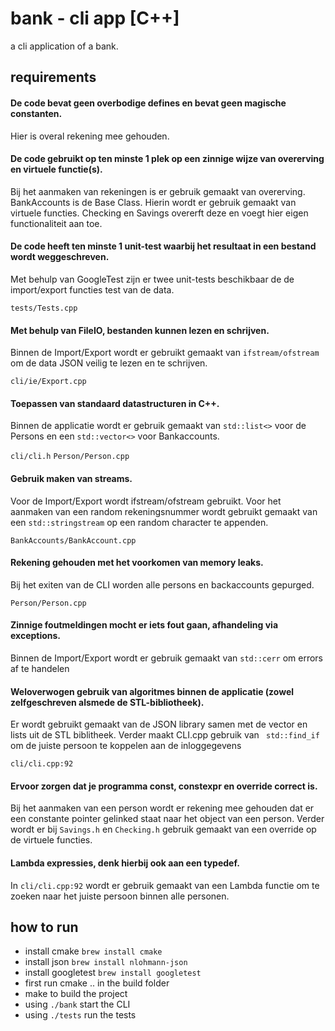 #  bank - cli app [C++]

a cli application of a bank. 

## requirements

#### De code bevat geen overbodige defines en bevat geen magische constanten.

Hier is overal rekening mee gehouden. 

#### De code gebruikt op ten minste 1 plek op een zinnige wijze van overerving en virtuele functie(s).

Bij het aanmaken van rekeningen is er gebruik gemaakt van overerving. BankAccounts is de Base Class. Hierin wordt er gebruik gemaakt van virtuele functies. Checking en Savings overerft deze en voegt hier eigen functionaliteit aan toe.

#### De code heeft ten minste 1 unit-test waarbij het resultaat in een bestand wordt weggeschreven.

Met behulp van GoogleTest zijn er twee unit-tests beschikbaar de de import/export functies test van de data.

`tests/Tests.cpp`

#### Met behulp van FileIO, bestanden kunnen lezen en schrijven.

Binnen de Import/Export wordt er gebruikt gemaakt van `ifstream/ofstream` om de data JSON veilig te lezen en te schrijven.

`cli/ie/Export.cpp`

#### Toepassen van standaard datastructuren in C++.

Binnen de applicatie wordt er gebruik gemaakt van `std::list<>` voor de Persons en een `std::vector<>` voor Bankaccounts.

`cli/cli.h`
`Person/Person.cpp`

#### Gebruik maken van streams.

Voor de Import/Export wordt ifstream/ofstream gebruikt. Voor het aanmaken van een random rekeningsnummer wordt gebruikt gemaakt van een `std::stringstream` op een random character te appenden.

`BankAccounts/BankAccount.cpp`

#### Rekening gehouden met het voorkomen van memory leaks.

Bij het exiten van de CLI worden alle persons en backaccounts gepurged.

`Person/Person.cpp`

#### Zinnige foutmeldingen mocht er iets fout gaan, afhandeling via exceptions.

Binnen de Import/Export wordt er gebruik gemaakt van `std::cerr` om errors af te handelen

#### Weloverwogen gebruik van algoritmes binnen de applicatie (zowel zelfgeschreven alsmede de STL-bibliotheek).

Er wordt gebruikt gemaakt van de JSON library samen met de vector en lists uit de STL biblitheek. Verder maakt CLI.cpp gebruik van ` std::find_if` om de juiste persoon te koppelen aan de inloggegevens

`cli/cli.cpp:92`

#### Ervoor zorgen dat je programma const, constexpr en override correct is.

Bij het aanmaken van een person wordt er rekening mee gehouden dat er een constante pointer gelinked staat naar het object van een person. Verder wordt er bij `Savings.h` en `Checking.h` gebruik gemaakt van een override op de virtuele functies.

#### Lambda expressies, denk hierbij ook aan een typedef.

In `cli/cli.cpp:92` wordt er gebruik gemaakt van een Lambda functie om te zoeken naar het juiste persoon binnen alle personen.

## how to run

- install cmake `brew install cmake`
- install json `brew install nlohmann-json`
- install googletest `brew install googletest`
- first run cmake .. in the build folder
- make to build the project
- using `./bank` start the CLI
- using `./tests` run the tests